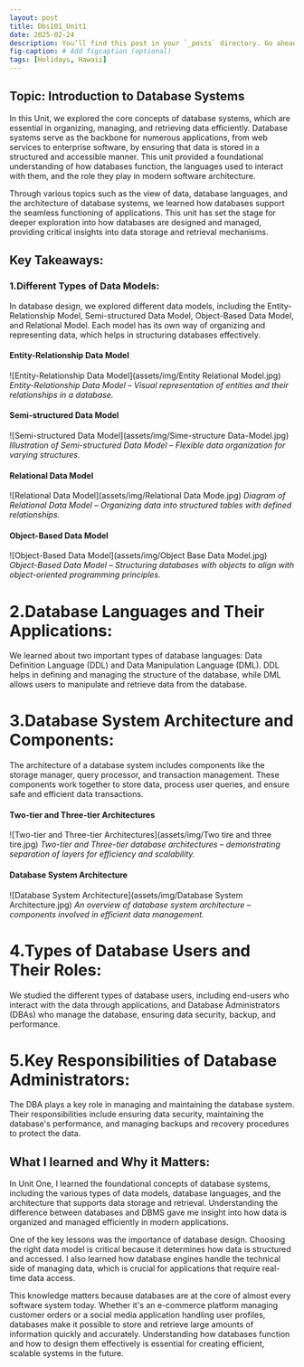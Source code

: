 ```yaml
---
layout: post
title: Dbs101_Unit1
date: 2025-02-24 
description: You’ll find this post in your `_posts` directory. Go ahead and edit it and re-build the site to see your changes. # Add post description (optional)
fig-caption: # Add figcaption (optional)
tags: [Holidays, Hawaii]
---
```

## Topic: Introduction to Database Systems
In this Unit, we explored the core concepts of database systems, which are essential in organizing, managing, and retrieving data efficiently. Database systems serve as the backbone for numerous applications, from web services to enterprise software, by ensuring that data is stored in a structured and accessible manner. This unit provided a foundational understanding of how databases function, the languages used to interact with them, and the role they play in modern software architecture.

Through various topics such as the view of data, database languages, and the architecture of database systems, we learned how databases support the seamless functioning of applications. This unit has set the stage for deeper exploration into how databases are designed and managed, providing critical insights into data storage and retrieval mechanisms.

## Key Takeaways:
### 1.Different Types of Data Models:

In database design, we explored different data models, including the Entity-Relationship Model, Semi-structured Data Model, Object-Based Data Model, and Relational Model. Each model has its own way of organizing and representing data, which helps in structuring databases effectively.

#### Entity-Relationship Data Model
![Entity-Relationship Data Model](assets/img/Entity Relational Model.jpg)
*Entity-Relationship Data Model – Visual representation of entities and their relationships in a database.*

#### Semi-structured Data Model
![Semi-structured Data Model](assets/img/Sime-structure Data-Model.jpg)
*Illustration of Semi-structured Data Model – Flexible data organization for varying structures.*

#### Relational Data Model
![Relational Data Model](assets/img/Relational Data Mode.jpg)
*Diagram of Relational Data Model – Organizing data into structured tables with defined relationships.*

#### Object-Based Data Model
![Object-Based Data Model](assets/img/Object Base Data Model.jpg)
*Object-Based Data Model – Structuring databases with objects to align with object-oriented programming principles.*



# 2.Database Languages and Their Applications:

We learned about two important types of database languages: Data Definition Language (DDL) and Data Manipulation Language (DML). DDL helps in defining and managing the structure of the database, while DML allows users to manipulate and retrieve data from the database.

# 3.Database System Architecture and Components:

The architecture of a database system includes components like the storage manager, query processor, and transaction management. These components work together to store data, process user queries, and ensure safe and efficient data transactions.

#### Two-tier and Three-tier Architectures
![Two-tier and Three-tier Architectures](assets/img/Two tire and three tire.jpg)
*Two-tier and Three-tier database architectures – demonstrating separation of layers for efficiency and scalability.*

#### Database System Architecture
![Database System Architecture](assets/img/Database System Architecture.jpg)
*An overview of database system architecture – components involved in efficient data management.*

# 4.Types of Database Users and Their Roles:

We studied the different types of database users, including end-users who interact with the data through applications, and Database Administrators (DBAs) who manage the database, ensuring data security, backup, and performance.

# 5.Key Responsibilities of Database Administrators:

The DBA plays a key role in managing and maintaining the database system. Their responsibilities include ensuring data security, maintaining the database's performance, and managing backups and recovery procedures to protect the data.

## What I learned and Why it Matters:

In Unit One, I learned the foundational concepts of database systems, including the various types of data models, database languages, and the architecture that supports data storage and retrieval. Understanding the difference between databases and DBMS gave me insight into how data is organized and managed efficiently in modern applications.

One of the key lessons was the importance of database design. Choosing the right data model is critical because it determines how data is structured and accessed. I also learned how database engines handle the technical side of managing data, which is crucial for applications that require real-time data access.

This knowledge matters because databases are at the core of almost every software system today. Whether it's an e-commerce platform managing customer orders or a social media application handling user profiles, databases make it possible to store and retrieve large amounts of information quickly and accurately. Understanding how databases function and how to design them effectively is essential for creating efficient, scalable systems in the future.





